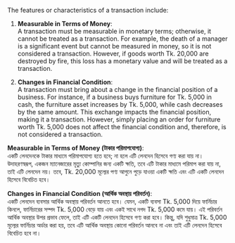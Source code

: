 The features or characteristics of a transaction include:

1. **Measurable in Terms of Money**:  
   A transaction must be measurable in monetary terms; otherwise, it cannot be treated as a transaction. For example, the death of a manager is a significant event but cannot be measured in money, so it is not considered a transaction. However, if goods worth Tk. 20,000 are destroyed by fire, this loss has a monetary value and will be treated as a transaction.

2. **Changes in Financial Condition**:  
   A transaction must bring about a change in the financial position of a business. For instance, if a business buys furniture for Tk. 5,000 in cash, the furniture asset increases by Tk. 5,000, while cash decreases by the same amount. This exchange impacts the financial position, making it a transaction. However, simply placing an order for furniture worth Tk. 5,000 does not affect the financial condition and, therefore, is not considered a transaction.



 **Measurable in Terms of Money (টাকার পরিমাপযোগ্য)**:  
   একটি লেনদেনকে টাকার মাধ্যমে পরিমাপযোগ্য হতে হবে; না হলে এটি লেনদেন হিসেবে গণ্য করা যায় না। উদাহরণস্বরূপ, একজন ম্যানেজারের মৃত্যু কোম্পানির জন্য একটি ক্ষতি, তবে এটি টাকার মাধ্যমে পরিমাপ করা যায় না, তাই এটি লেনদেন নয়। তবে, Tk. 20,000 মূল্যের পণ্য আগুনে পুড়ে যাওয়া একটি ক্ষতি এবং এটি একটি লেনদেন হিসেবে বিবেচিত হবে।

**Changes in Financial Condition (আর্থিক অবস্থায় পরিবর্তন)**:  
   একটি লেনদেন ব্যবসার আর্থিক অবস্থায় পরিবর্তন আনতে হবে। যেমন, একটি ব্যবসা Tk. 5,000 দিয়ে ফার্নিচার কিনলে, ফার্নিচারের সম্পদ Tk. 5,000 বেড়ে যায় এবং একই সাথে নগদ Tk. 5,000 কমে যায়। এই পরিবর্তন আর্থিক অবস্থার উপর প্রভাব ফেলে, তাই এটি একটি লেনদেন হিসেবে গণ্য করা হবে। কিন্তু, যদি শুধুমাত্র Tk. 5,000 মূল্যের ফার্নিচার অর্ডার করা হয়, তবে এটি আর্থিক অবস্থায় কোনো পরিবর্তন আনবে না এবং তাই এটি লেনদেন হিসেবে বিবেচিত হবে না।

